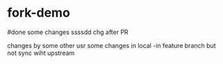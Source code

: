 # fork-demo
#done some changes
ssssdd
chg after PR
<p>changes by some other usr
some changes in local -in feature branch but not sync wiht upstream
